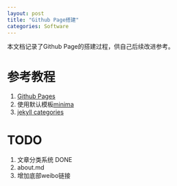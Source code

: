 ```yaml
---
layout: post
title: "Github Page搭建"
categories: Software
---
```

本文档记录了Github Page的搭建过程，供自己后续改进参考。

# 参考教程
1. [Github Pages](https://pages.github.com/)
2. 使用默认模板[minima](https://github.com/jekyll/minima)
3. [jekyll categories](https://blog.webjeda.com/jekyll-categories/)

# TODO
1. 文章分类系统 DONE
2. about.md
3. 增加底部weibo链接 